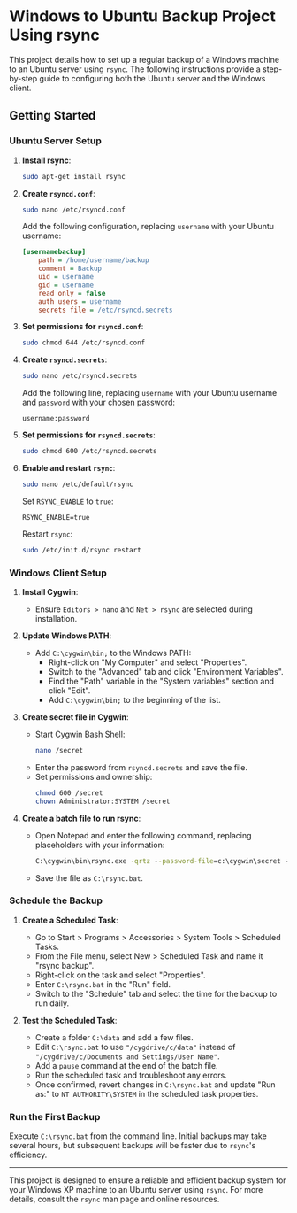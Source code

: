 # Windows to Ubuntu Backup Project Using rsync

This project details how to set up a regular backup of a Windows machine to an Ubuntu server using `rsync`. The following instructions provide a step-by-step guide to configuring both the Ubuntu server and the Windows client. 

## Getting Started

### Ubuntu Server Setup

1. **Install rsync**:
   ```bash
   sudo apt-get install rsync
   ```

2. **Create `rsyncd.conf`**:
   ```bash
   sudo nano /etc/rsyncd.conf
   ```
   Add the following configuration, replacing `username` with your Ubuntu username:
   ```ini
   [usernamebackup]
       path = /home/username/backup
       comment = Backup
       uid = username
       gid = username
       read only = false
       auth users = username
       secrets file = /etc/rsyncd.secrets
   ```

3. **Set permissions for `rsyncd.conf`**:
   ```bash
   sudo chmod 644 /etc/rsyncd.conf
   ```

4. **Create `rsyncd.secrets`**:
   ```bash
   sudo nano /etc/rsyncd.secrets
   ```
   Add the following line, replacing `username` with your Ubuntu username and `password` with your chosen password:
   ```
   username:password
   ```

5. **Set permissions for `rsyncd.secrets`**:
   ```bash
   sudo chmod 600 /etc/rsyncd.secrets
   ```

6. **Enable and restart `rsync`**:
   ```bash
   sudo nano /etc/default/rsync
   ```
   Set `RSYNC_ENABLE` to `true`:
   ```
   RSYNC_ENABLE=true
   ```
   Restart `rsync`:
   ```bash
   sudo /etc/init.d/rsync restart
   ```

### Windows Client Setup

1. **Install Cygwin**:
   - Ensure `Editors > nano` and `Net > rsync` are selected during installation.

2. **Update Windows PATH**:
   - Add `C:\cygwin\bin;` to the Windows PATH:
     - Right-click on "My Computer" and select "Properties".
     - Switch to the "Advanced" tab and click "Environment Variables".
     - Find the "Path" variable in the "System variables" section and click "Edit".
     - Add `C:\cygwin\bin;` to the beginning of the list.

3. **Create secret file in Cygwin**:
   - Start Cygwin Bash Shell:
     ```bash
     nano /secret
     ```
   - Enter the password from `rsyncd.secrets` and save the file.
   - Set permissions and ownership:
     ```bash
     chmod 600 /secret
     chown Administrator:SYSTEM /secret
     ```

4. **Create a batch file to run rsync**:
   - Open Notepad and enter the following command, replacing placeholders with your information:
     ```cmd
     C:\cygwin\bin\rsync.exe -qrtz --password-file=c:\cygwin\secret --delete "/cygdrive/c/Documents and Settings/User Name" username@ipaddress::usernamebackup
     ```
   - Save the file as `C:\rsync.bat`.

### Schedule the Backup

1. **Create a Scheduled Task**:
   - Go to Start > Programs > Accessories > System Tools > Scheduled Tasks.
   - From the File menu, select New > Scheduled Task and name it "rsync backup".
   - Right-click on the task and select "Properties".
   - Enter `C:\rsync.bat` in the "Run" field.
   - Switch to the "Schedule" tab and select the time for the backup to run daily.

2. **Test the Scheduled Task**:
   - Create a folder `C:\data` and add a few files.
   - Edit `C:\rsync.bat` to use `"/cygdrive/c/data"` instead of `"/cygdrive/c/Documents and Settings/User Name"`.
   - Add a `pause` command at the end of the batch file.
   - Run the scheduled task and troubleshoot any errors.
   - Once confirmed, revert changes in `C:\rsync.bat` and update "Run as:" to `NT AUTHORITY\SYSTEM` in the scheduled task properties.

### Run the First Backup

Execute `C:\rsync.bat` from the command line. Initial backups may take several hours, but subsequent backups will be faster due to `rsync`'s efficiency.

---

This project is designed to ensure a reliable and efficient backup system for your Windows XP machine to an Ubuntu server using `rsync`. For more details, consult the `rsync` man page and online resources.
